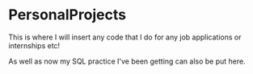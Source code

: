 # PersonalProjects
This is where I will insert any code that I do for any job applications or internships etc!

As well as now my SQL practice I've been getting can also be put here.
